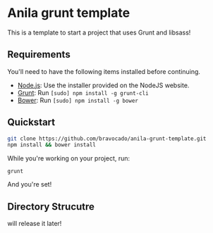 # Anila grunt template

This is a template to start a project that uses Grunt and libsass!

## Requirements

You'll need to have the following items installed before continuing.

  * [Node.js](http://nodejs.org): Use the installer provided on the NodeJS website.
  * [Grunt](http://gruntjs.com/): Run `[sudo] npm install -g grunt-cli`
  * [Bower](http://bower.io): Run `[sudo] npm install -g bower`

## Quickstart

```bash
git clone https://github.com/bravocado/anila-grunt-template.git
npm install && bower install
```

While you're working on your project, run:

`grunt`

And you're set!

## Directory Strucutre

will release it later!
